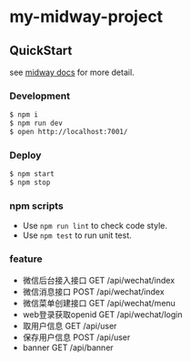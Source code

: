 # my-midway-project

## QuickStart

<!-- add docs here for user -->

see [midway docs][midway] for more detail.

### Development

```bash
$ npm i
$ npm run dev
$ open http://localhost:7001/
```

### Deploy

```bash
$ npm start
$ npm stop
```

### npm scripts

- Use `npm run lint` to check code style.
- Use `npm test` to run unit test.


[midway]: https://midwayjs.org

### feature

- 微信后台接入接口 GET /api/wechat/index
- 微信消息接口 POST /api/wechat/index
- 微信菜单创建接口 GET /api/wechat/menu
- web登录获取openid GET /api/wechat/login
- 取用户信息 GET /api/user
- 保存用户信息 POST /api/user
- banner GET /api/banner

